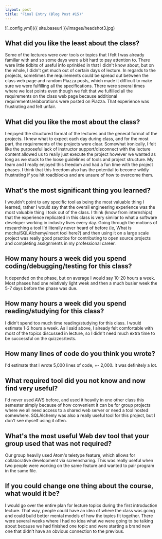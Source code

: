 ```yaml
---
layout: post
title: "Final Entry (Blog Post #15)"
---
```


![_config.yml]({{ site.baseurl }}/images/headshot3.jpg)

## What did you like the least about the class?
Some of the lectures were over tools or topics that I felt I was already familiar with and so some days were a bit hard to pay attention to. There were little tidbits of useful info sprinkled in that I didn't know about, but on the whole, I didn't get much out of certain days of lecture. In regards to the projects, sometimes the requirements could be spread out between the class web page and random Piazza posts, which made it difficult to make sure we were fulfilling all the specifications. There were several times where we lost points even though we felt that we fulfilled all the requirements on the class web page because additional requirements/elaborations were posted on Piazza. That experience was frustrating and felt unfair.

## What did you like the most about the class?
I enjoyed the structured format of the lectures and the general format of the projects. I knew what to expect each day during class, and for the most part, the requirements of the projects were clear. Somewhat ironically, I felt like the purposeful lack of instructor support/disconnect with the lecture content allowed us to really just execute the project however we wanted as long as we stuck to the loose guidelines of tools and project structure. My team and I really enjoyed this freedom and had a fun time with the project phases. I think that this freedom also has the potential to become wildly frustrating if you hit roadblocks and are unsure of how to overcome them.

## What's the most significant thing you learned?
I wouldn't point to any specific tool as being the most valuable thing I learned, rather I would say that the overall engineering experience was the most valuable thing I took out of the class. I think (know from internships) that the experience replicated in this class is very similar to what a software developer working in industry lives every day. Going through the motions of researching a tool I'd literally never heard of before (ie, What is mocha/SQLAlchemy/insert tool here?) and then using it on a large scale project was really good practice for contributing to open source projects and completing assignments in my professional career.

## How many hours a week did you spend coding/debugging/testing for this class?
It depended on the phase, but on average I would say 10-20 hours a week. Most phases had one relatively light week and then a much busier week the 5-7 days before the phase was due.

## How many hours a week did you spend reading/studying for this class?
I didn't spend too much time reading/studying for this class. I would estimate 1-2 hours a week. As I said above, I already felt comfortable with most of the topics discussed in lecture, so I didn't need much extra time to be successful on the quizzes/tests.

## How many lines of code do you think you wrote?
I'd estimate that I wrote 5,000 lines of code, +- 2,000. It was definitely a lot.

## What required tool did you not know and now find very useful?
I'd never used AWS before, and used it heavily in one other class this semester simply because of how convenient it can be for group projects where we all need access to a shared web server or need a tool hosted somewhere. SQLAlchemy was also a really useful tool for this project, but I don't see myself using it often.

## What's the most useful Web dev tool that your group used that was not required?
Our group heavily used Atom's teletype feature, which allows for collaborative development via screensharing. This was really useful when two people were working on the same feature and wanted to pair program in the same file.

## If you could change one thing about the course, what would it be?
I would go over the entire plan for lecture topics during the first introduction lecture. That way, people could have an idea of where the class was going and could build better mental models of how the topics fit together. There were several weeks where I had no idea what we were going to be talking about because we had finished one topic and were starting a brand new one that didn't have an obvious connection to the previous.


